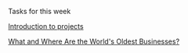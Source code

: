 Tasks for this week 

[Introduction to projects](https://app.datacamp.com/learn/projects/introduction-to-projects) 

[What and Where Are the World's Oldest Businesses?](https://projects.datacamp.com/projects/1168) 
 